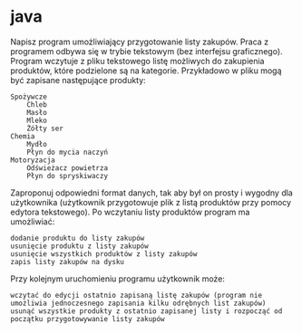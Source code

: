# java
Napisz program umożliwiający przygotowanie listy zakupów. Praca z programem odbywa się w trybie tekstowym (bez interfejsu graficznego). Program wczytuje z pliku tekstowego listę możliwych do zakupienia produktów, które podzielone są na kategorie. Przykładowo w pliku mogą być zapisane następujące produkty:

    Spożywcze
        Chleb
        Masło
        Mleko
        Żółty ser
    Chemia
        Mydło
        Płyn do mycia naczyń
    Motoryzacja
        Odświeżacz powietrza
        Płyn do spryskiwaczy
Zaproponuj odpowiedni format danych, tak aby był on prosty i wygodny dla użytkownika (użytkownik przygotowuje plik z listą produktów przy pomocy edytora tekstowego). Po wczytaniu listy produktów program ma umożliwiać:

    dodanie produktu do listy zakupów
    usunięcie produktu z listy zakupów
    usunięcie wszystkich produktów z listy zakupów
    zapis listy zakupów na dysku

Przy kolejnym uruchomieniu programu użytkownik może:

    wczytać do edycji ostatnio zapisaną listę zakupów (program nie umożliwia jednoczesnego zapisania kilku odrębnych list zakupów)
    usunąć wszystkie produkty z ostatnio zapisanej listy i rozpocząć od początku przygotowywanie listy zakupów


